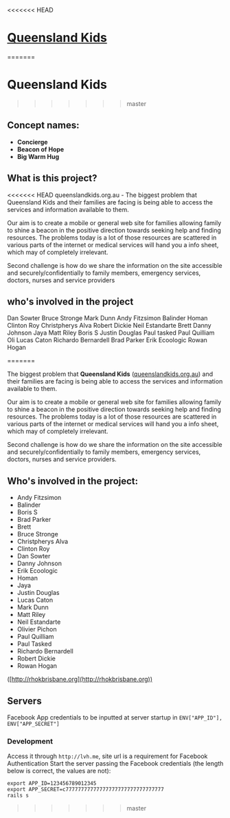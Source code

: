 <<<<<<< HEAD
# [Queensland Kids](http://www.queenslandkids.org)
=======
# Queensland Kids
>>>>>>> master

## Concept names:

* **Concierge**
* **Beacon of Hope**
* **Big Warm Hug**

## What is this project?
<<<<<<< HEAD
queenslandkids.org.au - The biggest problem that Queensland Kids and their families are facing is being able to access the services and information available to them.

Our aim is to create a mobile or general web site for families allowing family to shine a beacon in the positive direction towards seeking help and finding resources. The problems today is a lot of those resources are scattered in various parts of the internet or medical services will hand you a info sheet, which may of completely irrelevant.

Second challenge is how do we share the information on the site accessible and securely/confidentially to family members, emergency services, doctors, nurses and service providers

## who's involved in the project 

Dan Sowter
Bruce Stronge
Mark Dunn
Andy Fitzsimon
Balinder
Homan
Clinton Roy
Christpherys Alva
Robert Dickie
Neil Estandarte
Brett
Danny Johnson
Jaya
Matt Riley
Boris S
Justin Douglas
Paul tasked
Paul Quilliam
Oli
Lucas Caton
Richardo Bernardell
Brad Parker
Erik Ecoologic
Rowan Hogan

=======

The biggest problem that **Queensland Kids** ([queenslandkids.org.au](http://www.queenslandkids.org)) and their families are facing is being able to access the services and information available to them.

Our aim is to create a mobile or general web site for families allowing family to shine a beacon in the positive direction towards seeking help and finding resources. The problems today is a lot of those resources are scattered in various parts of the internet or medical services will hand you a info sheet, which may of completely irrelevant.

Second challenge is how do we share the information on the site accessible and securely/confidentially to family members, emergency services, doctors, nurses and service providers.

## Who's involved in the project:

* Andy Fitzsimon
* Balinder
* Boris S
* Brad Parker
* Brett
* Bruce Stronge
* Christpherys Alva
* Clinton Roy
* Dan Sowter
* Danny Johnson
* Erik Ecoologic
* Homan
* Jaya
* Justin Douglas
* Lucas Caton
* Mark Dunn
* Matt Riley
* Neil Estandarte
* Olivier Pichon
* Paul Quilliam
* Paul Tasked
* Richardo Bernardell
* Robert Dickie
* Rowan Hogan

([http://rhokbrisbane.org](http://rhokbrisbane.org))

## Servers

Facebook App credentials to be inputted at server startup in `ENV["APP_ID"], ENV["APP_SECRET"]`

### Development

Access it through `http://lvh.me`, site url is a requirement for Facebook Authentication
Start the server passing the Facebook credentials (the length below is correct, the values are not):

    export APP_ID=123456789012345
    export APP_SECRET=c77777777777777777777777777777777
    rails s
>>>>>>> master
